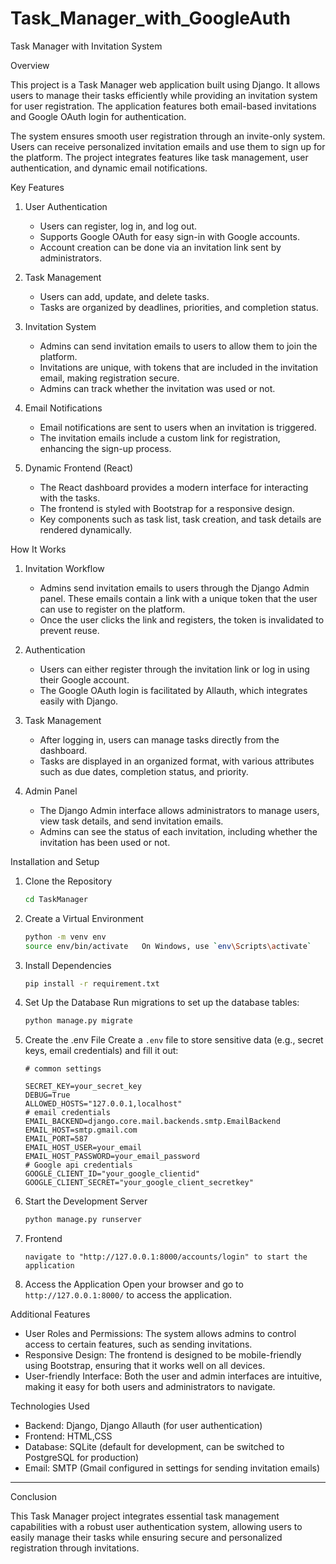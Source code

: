 # Task_Manager_with_GoogleAuth
 Task Manager with Invitation System

 Overview

This project is a Task Manager web application built using Django. It allows users to manage their tasks efficiently while providing an invitation system for user registration. The application features both email-based invitations and Google OAuth login for authentication. 

The system ensures smooth user registration through an invite-only system. Users can receive personalized invitation emails and use them to sign up for the platform. The project integrates features like task management, user authentication, and dynamic email notifications.

 Key Features

1. User Authentication
   - Users can register, log in, and log out.
   - Supports Google OAuth for easy sign-in with Google accounts.
   - Account creation can be done via an invitation link sent by administrators.
   
2. Task Management
   - Users can add, update, and delete tasks.
   - Tasks are organized by deadlines, priorities, and completion status.

3. Invitation System
   - Admins can send invitation emails to users to allow them to join the platform.
   - Invitations are unique, with tokens that are included in the invitation email, making registration secure.
   - Admins can track whether the invitation was used or not.

4. Email Notifications
   - Email notifications are sent to users when an invitation is triggered.
   - The invitation emails include a custom link for registration, enhancing the sign-up process.

5. Dynamic Frontend (React)
   - The React dashboard provides a modern interface for interacting with the tasks.
   - The frontend is styled with Bootstrap for a responsive design.
   - Key components such as task list, task creation, and task details are rendered dynamically.

 How It Works

1. Invitation Workflow
   - Admins send invitation emails to users through the Django Admin panel. These emails contain a link with a unique token that the user can use to register on the platform.
   - Once the user clicks the link and registers, the token is invalidated to prevent reuse.

2. Authentication
   - Users can either register through the invitation link or log in using their Google account.
   - The Google OAuth login is facilitated by Allauth, which integrates easily with Django.

3. Task Management
   - After logging in, users can manage tasks directly from the dashboard.
   - Tasks are displayed in an organized format, with various attributes such as due dates, completion status, and priority.

4. Admin Panel
   - The Django Admin interface allows administrators to manage users, view task details, and send invitation emails.
   - Admins can see the status of each invitation, including whether the invitation has been used or not.

 Installation and Setup

1. Clone the Repository
   ```bash
   cd TaskManager
   ```

2. Create a Virtual Environment
   ```bash
   python -m venv env
   source env/bin/activate   On Windows, use `env\Scripts\activate`
   ```

3. Install Dependencies
   ```bash
   pip install -r requirement.txt
   ```

4. Set Up the Database
   Run migrations to set up the database tables:
   ```bash
   python manage.py migrate
   ```

5. Create the .env File
   Create a `.env` file to store sensitive data (e.g., secret keys, email credentials) and fill it out:
   ```text
   # common settings

   SECRET_KEY=your_secret_key
   DEBUG=True
   ALLOWED_HOSTS="127.0.0.1,localhost"
   # email credentials
   EMAIL_BACKEND=django.core.mail.backends.smtp.EmailBackend
   EMAIL_HOST=smtp.gmail.com
   EMAIL_PORT=587
   EMAIL_HOST_USER=your_email
   EMAIL_HOST_PASSWORD=your_email_password
   # Google api credentials
   GOOGLE_CLIENT_ID="your_google_clientid"
   GOOGLE_CLIENT_SECRET="your_google_client_secretkey"

   ```

6. Start the Development Server
   ```bash
   python manage.py runserver
   ```

7. Frontend 
   ```browser
   navigate to "http://127.0.0.1:8000/accounts/login" to start the application
   ```

8. Access the Application
   Open your browser and go to `http://127.0.0.1:8000/` to access the application.

 Additional Features

- User Roles and Permissions: The system allows admins to control access to certain features, such as sending invitations.
- Responsive Design: The frontend is designed to be mobile-friendly using Bootstrap, ensuring that it works well on all devices.
- User-friendly Interface: Both the user and admin interfaces are intuitive, making it easy for both users and administrators to navigate.

 Technologies Used

- Backend: Django, Django Allauth (for user authentication)
- Frontend: HTML,CSS
- Database: SQLite (default for development, can be switched to PostgreSQL for production)
- Email: SMTP (Gmail configured in settings for sending invitation emails)

---

 Conclusion

This Task Manager project integrates essential task management capabilities with a robust user authentication system, allowing users to easily manage their tasks while ensuring secure and personalized registration through invitations.
